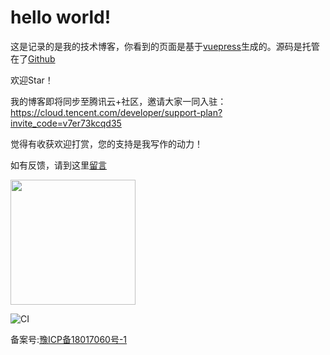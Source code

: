 # hello world!


这是记录的是我的技术博客，你看到的页面是基于[vuepress](https://v1.vuepress.vuejs.org/zh/)生成的。源码是托管在了[Github](https://github.com/mafeifan/vue-press)

[^_^]: #(有些内容也会同步更新到[掘金](https://juejin.im/user/59b9ce1a5188256c6c3e15b9)，[简书](https://www.jianshu.com/u/95c95b65f516)等平台)




欢迎Star！

我的博客即将同步至腾讯云+社区，邀请大家一同入驻：https://cloud.tencent.com/developer/support-plan?invite_code=v7er73kcqd35

觉得有收获欢迎打赏，您的支持是我写作的动力！

如有反馈，请到这里[留言](https://support.qq.com/product/351311)

<img src="https://hexo-blog.pek3b.qingstor.com/images/alipay-dashang.png" width="200" height="200">


![CI](https://github.com/mafeifan/vue-press/workflows/CI/badge.svg?branch=master)


<p>备案号:<a href="http://www.miitbeian.gov.cn/">豫ICP备18017060号-1</a></p>

<Vssue title="请添加评论" />
